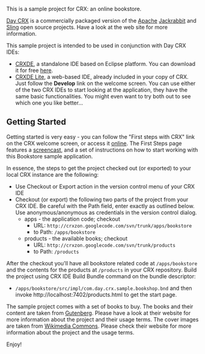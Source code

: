 This is a sample project for CRX: an online bookstore.

[Day CRX](http://www.day.com/crx) is a commercially packaged version of the [Apache](http://www.apache.org/) [Jackrabbit](http://jackrabbit.apache.org) and [Sling](http://sling.apache.org) open source projects. Have a look at the web site for more information.

This sample project is intended to be used in conjunction with Day CRX IDEs:
  * [CRXDE](http://dev.day.com/docs/en/crx/current/developing/development_tools/developing_with_crxde.htm), a standalone IDE based on Eclipse platform. You can download it for free [here](http://www.day.com/downloadcrxde).
  * [CRXDE Lite](http://dev.day.com/content/docs/en/crx/current/developing/development_tools/developing_with_crxde_lite.html), a web-based IDE, already included in your copy of CRX. Just follow the **Develop** link on the welcome screen.
You can use either of the two CRX IDEs to start looking at the application, they have the same basic functionalities. You might even want to try both out to see which one you like better...

## Getting Started ##

Getting started is very easy - you can follow the "First steps with CRX" link on the CRX welcome screen, or access it [online](http://dev.day.com/docs/en/crx/current/getting_started/first_steps_with_crx.html). The First Steps page features a [screencast](http://www.day.com/day/en/products/crx.html), and a set of instructions on how to start working with this Bookstore sample application.

In essence, the steps to get the project checked out (or exported) to your local CRX instance are the following:
  * Use Checkout or Export action in the version control menu of your CRX IDE
  * Checkout (or export) the following two parts of the project from your CRX IDE. Be careful with the Path field, enter exactly as outlined below. Use anonymous/anonymous as credentials in the version control dialog.
    * apps - the application code; checkout
      * URL: `http://crxzon.googlecode.com/svn/trunk/apps/bookstore`
      * to Path: `/apps/bookstore`
    * products - the available books; checkout
      * URL: `http://crxzon.googlecode.com/svn/trunk/products`
      * to Path: `/products`

After the checkout you'll have all bookstore related code at `/apps/bookstore` and the contents for the products at `/products` in your CRX repository. Build the project using CRX IDE Build Bundle command on the bundle descriptor:
  * `/apps/bookstore/src/impl/com.day.crx.sample.bookshop.bnd`
and then invoke http://localhost:7402/products.html to get the start page.

The sample project comes with a set of books to buy. The books and their content are taken from [Gutenberg](http://www.gutenberg.org|Project). Please have a look at their website for more information about the project and their usage terms. The cover images are taken from [Wikimedia Commons](http://commons.wikimedia.org/wiki/Main_Page). Please check their website for more information about the project and the usage terms.

Enjoy!